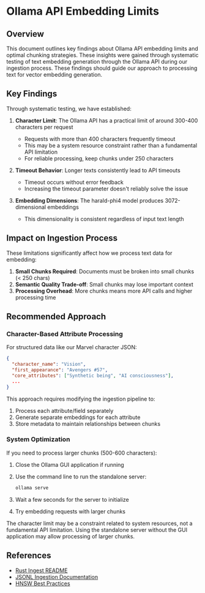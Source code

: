 # Ollama API Embedding Limits

## Overview

This document outlines key findings about Ollama API embedding limits and
optimal chunking strategies. These insights were gained through systematic
testing of text embedding generation through the Ollama API during our ingestion
process. These findings should guide our approach to processing text for vector
embedding generation.

## Key Findings

Through systematic testing, we have established:

1. **Character Limit**: The Ollama API has a practical limit of around 300-400
   characters per request
   - Requests with more than 400 characters frequently timeout
   - This may be a system resource constraint rather than a fundamental API
     limitation
   - For reliable processing, keep chunks under 250 characters

2. **Timeout Behavior**: Longer texts consistently lead to API timeouts
   - Timeout occurs without error feedback
   - Increasing the timeout parameter doesn't reliably solve the issue

3. **Embedding Dimensions**: The harald-phi4 model produces 3072-dimensional
   embeddings
   - This dimensionality is consistent regardless of input text length

## Impact on Ingestion Process

These limitations significantly affect how we process text data for embedding:

1. **Small Chunks Required**: Documents must be broken into small chunks (< 250
   chars)
2. **Semantic Quality Trade-off**: Small chunks may lose important context
3. **Processing Overhead**: More chunks means more API calls and higher
   processing time

## Recommended Approach

### Character-Based Attribute Processing

For structured data like our Marvel character JSON:

```json
{
  "character_name": "Vision",
  "first_appearance": "Avengers #57",
  "core_attributes": ["Synthetic being", "AI consciousness"],
  ...
}
```

This approach requires modifying the ingestion pipeline to:

1. Process each attribute/field separately
2. Generate separate embeddings for each attribute
3. Store metadata to maintain relationships between chunks

### System Optimization

If you need to process larger chunks (500-600 characters):

1. Close the Ollama GUI application if running
2. Use the command line to run the standalone server:

   ```bash
   ollama serve
   ```

3. Wait a few seconds for the server to initialize
4. Try embedding requests with larger chunks

The character limit may be a constraint related to system resources, not a
fundamental API limitation. Using the standalone server without the GUI
application may allow processing of larger chunks.

## References

- [Rust Ingest README](../../rust_ingest/rustREADME.md)
- [JSONL Ingestion Documentation](./jsonl-ingestion.md)
- [HNSW Best Practices](./hnsw-best-practices.md)
